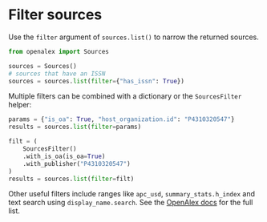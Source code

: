 # Filter sources

Use the `filter` argument of `sources.list()` to narrow the returned sources.

```python
from openalex import Sources

sources = Sources()
# sources that have an ISSN
sources = sources.list(filter={"has_issn": True})
```

Multiple filters can be combined with a dictionary or the `SourcesFilter` helper:

```python
params = {"is_oa": True, "host_organization.id": "P4310320547"}
results = sources.list(filter=params)

filt = (
    SourcesFilter()
    .with_is_oa(is_oa=True)
    .with_publisher("P4310320547")
)
results = sources.list(filter=filt)
```

Other useful filters include ranges like `apc_usd`, `summary_stats.h_index` and text search using `display_name.search`.
See the [OpenAlex docs](https://docs.openalex.org/api-entities/sources/filter-sources) for the full list.
